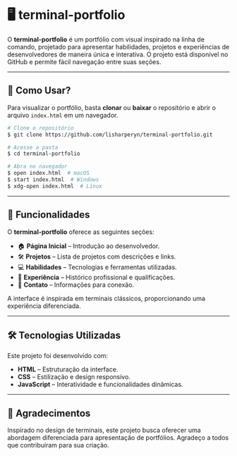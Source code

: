 # 🖥️ terminal-portfolio

O **terminal-portfolio** é um portfólio com visual inspirado na linha de comando, projetado para apresentar habilidades, projetos e experiências de desenvolvedores de maneira única e interativa. O projeto está disponível no GitHub e permite fácil navegação entre suas seções.

---

## 🔧 Como Usar?

Para visualizar o portfólio, basta **clonar** ou **baixar** o repositório e abrir o arquivo `index.html` em um navegador.

```bash
# Clone o repositório
$ git clone https://github.com/lisharperyn/terminal-portfolio.git

# Acesse a pasta
$ cd terminal-portfolio

# Abra no navegador
$ open index.html  # macOS
$ start index.html  # Windows
$ xdg-open index.html  # Linux
```

---

## 🎯 Funcionalidades

O **terminal-portfolio** oferece as seguintes seções:

- 🏠 **Página Inicial** – Introdução ao desenvolvedor.
- 🛠️ **Projetos** – Lista de projetos com descrições e links.
- 💻 **Habilidades** – Tecnologias e ferramentas utilizadas.
- 📜 **Experiência** – Histórico profissional e qualificações.
- 📩 **Contato** – Informações para conexão.

A interface é inspirada em terminais clássicos, proporcionando uma experiência diferenciada.

---

## 🛠️ Tecnologias Utilizadas

Este projeto foi desenvolvido com:

- **HTML** – Estruturação da interface.
- **CSS** – Estilização e design responsivo.
- **JavaScript** – Interatividade e funcionalidades dinâmicas.

---

## 🤝 Agradecimentos

Inspirado no design de terminais, este projeto busca oferecer uma abordagem diferenciada para apresentação de portfólios. Agradeço a todos que contribuíram para sua criação.